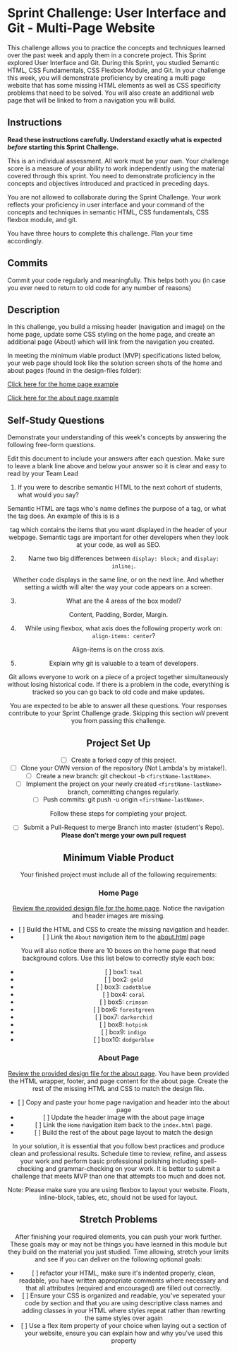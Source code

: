 # Sprint Challenge: User Interface and Git - Multi-Page Website

This challenge allows you to practice the concepts and techniques learned over the past week and apply them in a concrete project. This Sprint explored User Interface and Git. During this Sprint, you studied Semantic HTML, CSS Fundamentals, CSS Flexbox Module, and Git. In your challenge this week, you will demonstrate proficiency by creating a multi page website that has some missing HTML elements as well as CSS specificity problems that need to be solved.  You will also create an additional web page that will be linked to from a navigation you will build.

## Instructions

**Read these instructions carefully. Understand exactly what is expected _before_ starting this Sprint Challenge.**

This is an individual assessment. All work must be your own. Your challenge score is a measure of your ability to work independently using the material covered through this sprint. You need to demonstrate proficiency in the concepts and objectives introduced and practiced in preceding days.

You are not allowed to collaborate during the Sprint Challenge. Your work reflects your proficiency in user interface and your command of the concepts and techniques in semantic HTML, CSS fundamentals, CSS flexbox module, and git.

You have three hours to complete this challenge. Plan your time accordingly.

## Commits

Commit your code regularly and meaningfully. This helps both you (in case you ever need to return to old code for any number of reasons)

## Description

In this challenge, you build a missing header (navigation and image) on the home page, update some CSS styling on the home page, and create an additional page (About) which will link from the navigation you created.

In meeting the minimum viable product (MVP) specifications listed below, your web page should look like the solution screen shots of the home and about pages (found in the design-files folder):

[Click here for the home page example](https://tk-assets.lambdaschool.com/39a49225-8ac9-43da-aa90-514fd60ae99a_sprint-challenge-ui-home-example.png)

[Click here for the about page example](https://tk-assets.lambdaschool.com/ede1bb1a-63ff-4801-8c02-3efa2f603190_sprint-challenge-ui-about-example.png)

## Self-Study Questions

Demonstrate your understanding of this week's concepts by answering the following free-form questions.

Edit this document to include your answers after each question. Make sure to leave a blank line above and below your answer so it is clear and easy to read by your Team Lead

1. If you were to describe semantic HTML to the next cohort of students, what would you say?

Semantic HTML are tags who's name defines the purpose of a tag, or what the tag does. An example of this is is a <header> tag which contains the items that you want displayed in the header of your webpage. Semantic tags are important for other developers when they look at your code, as well as SEO.

2. Name two big differences between ```display: block;``` and ```display: inline;```.

Whether code displays in the same line, or on the next line. And whether setting a width will alter the way your code appears on a screen.

3. What are the 4 areas of the box model?

Content, Padding, Border, Margin.

4. While using flexbox, what axis does the following property work on: ```align-items: center```?

Align-items is on the cross axis.

5. Explain why git is valuable to a team of developers.

Git allows everyone to work on a piece of a project together simultaneously without losing historical code. If there is a problem in the code, everything is tracked so you can go back to old code and make updates.  

You are expected to be able to answer all these questions. Your responses contribute to your Sprint Challenge grade. Skipping this section *will* prevent you from passing this challenge.

## Project Set Up

- [ ] Create a forked copy of this project.
- [ ] Clone your OWN version of the repository (Not Lambda's by mistake!).
- [ ] Create a new branch: git checkout -b `<firstName-lastName>`.
- [ ] Implement the project on your newly created `<firstName-lastName>` branch, committing changes regularly.
- [ ] Push commits: git push -u origin `<firstName-lastName>`.
 
Follow these steps for completing your project.

- [ ] Submit a Pull-Request to merge <firstName-lastName> Branch into master (student's  Repo). **Please don't merge your own pull request**



## Minimum Viable Product

Your finished project must include all of the following requirements:

### Home Page

[Review the provided design file for the home page](design-files/home.png).  Notice the navigation and header images are missing.

* [<!--DONE--> ] Build the HTML and CSS to create the missing navigation and header.
* [<!--DONE--> ] Link the `About` navigation item to the [about.html](about.html) page

You will also notice there are 10 boxes on the home page that need background colors.  Use this list below to correctly style each box:

* [<!--DONE--> ] box1: `teal`
* [<!--DONE--> ] box2: `gold`
* [<!--DONE--> ] box3: `cadetblue`
* [<!--DONE--> ] box4: `coral`
* [<!--DONE--> ] box5: `crimson`
* [<!--DONE--> ] box6: `forestgreen`
* [<!--DONE--> ] box7: `darkorchid`
* [<!--DONE--> ] box8: `hotpink`
* [<!--DONE--> ] box9: `indigo`
* [<!--DONE--> ] box10: `dodgerblue`

### About Page

[Review the provided design file for the about page](design-files/about.png). You have been provided the HTML wrapper, footer, and page content for the about page. Create the rest of the missing HTML and CSS to match the design file.

* [<!--DONE-->  ] Copy and paste your home page navigation and header into the about page
* [<!--DONE--> ] Update the header image with the about page image
* [<!--DONE--> ] Link the `Home` navigation item back to the `index.html` page.
* [<!--DONE--> ] Build the rest of the about page layout to match the design

In your solution, it is essential that you follow best practices and produce clean and professional results. Schedule time to review, refine, and assess your work and perform basic professional polishing including spell-checking and grammar-checking on your work. It is better to submit a challenge that meets MVP than one that attempts too much and does not.

Note: Please make sure you are using flexbox to layout your website. Floats, inline-block, tables, etc, should not be used for layout. 

## Stretch Problems

After finishing your required elements, you can push your work further. These goals may or may not be things you have learned in this module but they build on the material you just studied. Time allowing, stretch your limits and see if you can deliver on the following optional goals:

* [<!--DONE--> ] refactor your HTML, make sure it's indented properly, clean, readable, you have written appropriate comments where necessary and that all attributes (required and encouraged) are filled out correctly.  
* [<!--DONE--> ] Ensure your CSS is organized and readable, you've seperated your code by section and that you are using descriptive class names and adding classes in your HTML where styles repeat rather than rewrting the same styles over again
* [<!--DONE--> ] Use a flex item property of your choice when laying out a section of your website, ensure you can explain how and why you've used this property 
